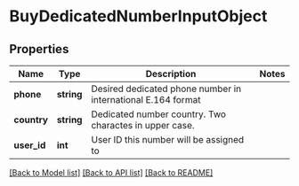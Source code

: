 # BuyDedicatedNumberInputObject

## Properties
Name | Type | Description | Notes
------------ | ------------- | ------------- | -------------
**phone** | **string** | Desired dedicated phone number in international E.164 format | 
**country** | **string** | Dedicated number country. Two charactes in upper case. | 
**user_id** | **int** | User ID this number will be assigned to | 

[[Back to Model list]](../README.md#documentation-for-models) [[Back to API list]](../README.md#documentation-for-api-endpoints) [[Back to README]](../README.md)


